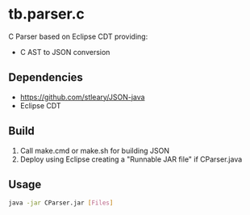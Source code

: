 # tb.parser.c

C Parser based on Eclipse CDT providing:

- C AST to JSON conversion

## Dependencies

- https://github.com/stleary/JSON-java
- Eclipse CDT

## Build

1. Call make.cmd or make.sh for building JSON
2. Deploy using Eclipse creating a "Runnable JAR file" if CParser.java

## Usage

~~~bash
java -jar CParser.jar [Files]
~~~
